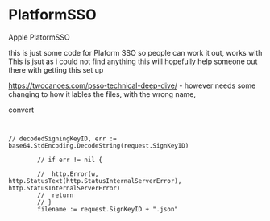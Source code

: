 # PlatformSSO


Apple PlatormSSO 

this is just some code for Plaform SSO so people can work it out, works with 
This is jsut as i could not find anything this will hopefully help someone out there with getting this set up 




https://twocanoes.com/psso-technical-deep-dive/ - however needs some changing to how it lables the files, with the wrong name,

convert 
```


// decodedSigningKeyID, err := base64.StdEncoding.DecodeString(request.SignKeyID)

		// if err != nil {

		// 	http.Error(w, http.StatusText(http.StatusInternalServerError), http.StatusInternalServerError)
		// 	return
		// }
		filename := request.SignKeyID + ".json"
```

